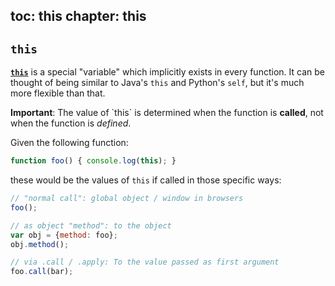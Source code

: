 toc: this
chapter: this
---
## `this`

[**`this`**][mdn] is a special "variable" which implicitly exists in every
function. It can be thought of being similar to Java's `this` and Python's
`self`, but it's much more flexible than that.

<div class="alert alert-warning">
  <strong>Important</strong>: The value of `this` is determined when the
  function is <strong>called</strong>, not when the function is
  <em>defined</em>.
</div>

Given the following function:

```js
function foo() { console.log(this); }
```

these would be the values of `this` if called in those specific ways:

```js
// "normal call": global object / window in browsers
foo();

// as object "method": to the object
var obj = {method: foo};
obj.method();

// via .call / .apply: To the value passed as first argument
foo.call(bar);
```

[mdn]: https://developer.mozilla.org/en-US/docs/Web/JavaScript/Reference/Operators/this
